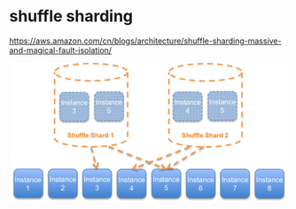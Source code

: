 
# shuffle sharding

https://aws.amazon.com/cn/blogs/architecture/shuffle-sharding-massive-and-magical-fault-isolation/


![img.png](shufflesharding.png)